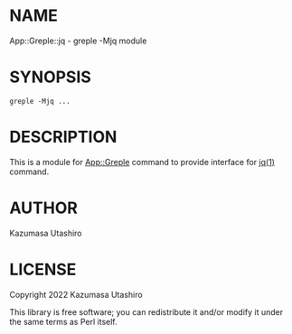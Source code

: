 # NAME

App::Greple::jq - greple -Mjq module

# SYNOPSIS

    greple -Mjq ...

# DESCRIPTION

This is a module for [App::Greple](https://metacpan.org/pod/App::Greple) command to provide interface for [jq(1)](http://man.he.net/man1/jq) command.

# AUTHOR

Kazumasa Utashiro

# LICENSE

Copyright 2022 Kazumasa Utashiro

This library is free software; you can redistribute it and/or modify
it under the same terms as Perl itself.
